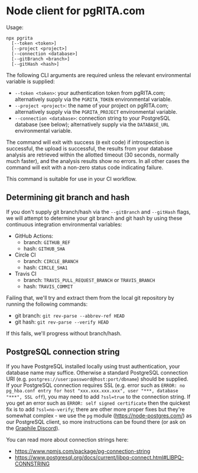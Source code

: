 # Node client for pgRITA.com

Usage:

```
npx pgrita
  [--token <token>]
  [--project <project>]
  [--connection <database>]
  [--gitBranch <branch>]
  [--gitHash <hash>]
```

The following CLI arguments are required unless the relevant environmental
variable is supplied:

- `--token <token>`: your authentication token from pgRITA.com; alternatively
  supply via the `PGRITA_TOKEN` environmental variable.
- `--project <project>`: the name of your project on pgRITA.com; alternatively
  supply via the `PGRITA_PROJECT` environmental variable.
- `--connection <database>`: connection string to your PostgreSQL database (see
  below); alternatively supply via the `DATABASE_URL` environmental variable.

The command will exit with success (`0` exit code) if introspection is
successful, the upload is successful, the results from your database analysis
are retrieved within the allotted timeout (30 seconds, normally much faster),
and the analysis results show no errors. In all other cases the command will
exit with a non-zero status code indicating failure.

This command is suitable for use in your CI workflow.

## Determining git branch and hash

If you don't supply git branch/hash via the `--gitBranch` and `--gitHash` flags,
we will attempt to determine your git branch and git hash by using these
continuous integration environmental variables:

- GitHub Actions:
  - branch: `GITHUB_REF`
  - hash: `GITHUB_SHA`
- Circle CI
  - branch: `CIRCLE_BRANCH`
  - hash: `CIRCLE_SHA1`
- Travis CI
  - branch: `TRAVIS_PULL_REQUEST_BRANCH` or `TRAVIS_BRANCH`
  - hash: `TRAVIS_COMMIT`

Failing that, we'll try and extract them from the local git repository by
running the following commands:

- git branch: `git rev-parse --abbrev-ref HEAD`
- git hash: `git rev-parse --verify HEAD`

If this fails, we'll progress without branch/hash.

## PostgreSQL connection string

If you have PostgreSQL installed locally using trust authentication, your
database name may suffice. Otherwise a standard PostgreSQL connection URI (e.g.
`postgres://user:password@host:port/dbname`) should be supplied. If your
PostgreSQL connection requires SSL (e.g. error such as
`ERROR: no pg_hba.conf entry for host "xxx.xxx.xxx.xxx", user "***, database "***", SSL off`),
you may need to add `?ssl=true` to the connection string. If you get an error
such as `ERROR: self signed certificate` then the quickest fix is to add
`?ssl=no-verify`; there are other more proper fixes but they're somewhat
complex - we use the `pg` module (https://node-postgres.com/) as our PostgreSQL
client, so more instructions can be found there (or ask on the
[Graphile Discord](https://discord.gg/graphile)).

You can read more about connection strings here:

- https://www.npmjs.com/package/pg-connection-string
- https://www.postgresql.org/docs/current/libpq-connect.html#LIBPQ-CONNSTRING
